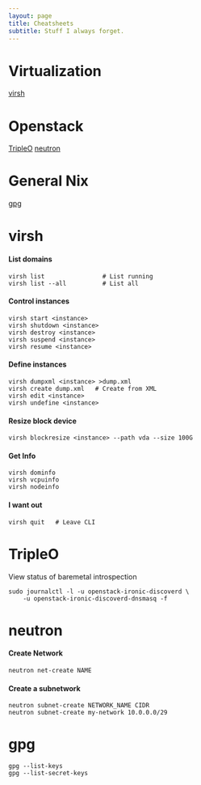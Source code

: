 ```yaml
---
layout: page
title: Cheatsheets
subtitle: Stuff I always forget.
---
```

# Virtualization
[virsh](#virsh)  

# Openstack
[TripleO](#TripleO)
[neutron](#neutron)

# General Nix
[gpg](#gpg)


# virsh

#### List domains

~~~
virsh list                # List running
virsh list --all          # List all
~~~

#### Control instances

~~~
virsh start <instance>
virsh shutdown <instance>
virsh destroy <instance>
virsh suspend <instance>
virsh resume <instance>
~~~

#### Define instances

~~~
virsh dumpxml <instance> >dump.xml
virsh create dump.xml   # Create from XML
virsh edit <instance>
virsh undefine <instance>
~~~

#### Resize block device

~~~
virsh blockresize <instance> --path vda --size 100G
~~~

#### Get Info

~~~
virsh dominfo
virsh vcpuinfo
virsh nodeinfo
~~~

#### I want out

~~~
virsh quit   # Leave CLI
~~~
# TripleO

View status of baremetal introspection

~~~
sudo journalctl -l -u openstack-ironic-discoverd \
    -u openstack-ironic-discoverd-dnsmasq -f
~~~
# neutron

#### Create Network

~~~
neutron net-create NAME
~~~

#### Create a subnetwork

~~~
neutron subnet-create NETWORK_NAME CIDR
neutron subnet-create my-network 10.0.0.0/29
~~~

# gpg

~~~
gpg --list-keys
gpg --list-secret-keys
~~~
